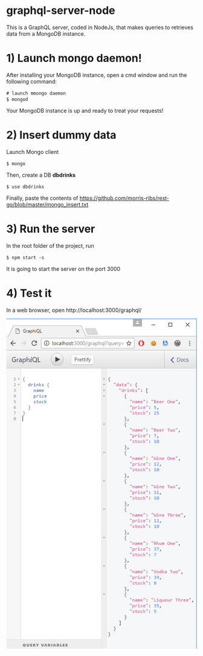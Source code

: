 # graphql-server-node

This is a GraphQL server, coded in NodeJs, that makes queries to retrieves data from a MongoDB instance.

# 1) Launch mongo daemon!

After installing your MongoDB instance, open a cmd window and run the following command:
```
# launch mmongo daemon
$ mongod
```

Your MongoDB instance is up and ready to treat your requests!

# 2) Insert dummy data

Launch Mongo client
```
$ mongo
```

Then, create a DB **dbdrinks**

```
$ use dbdrinks
```

Finally, paste the contents of https://github.com/morris-ribs/rest-go/blob/master/mongo_insert.txt


# 3) Run the server

In the root folder of the project, run
```
$ npm start -s
```

It is going to start the server on the port 3000

# 4) Test it

In a web browser, open http://localhost:3000/graphql/

![Alt text](/img/screenshot.png)
